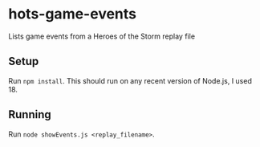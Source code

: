 # hots-game-events

Lists game events from a Heroes of the Storm replay file

## Setup

Run `npm install`. This should run on any recent version of Node.js, I used 18.

## Running

Run `node showEvents.js <replay_filename>`.
